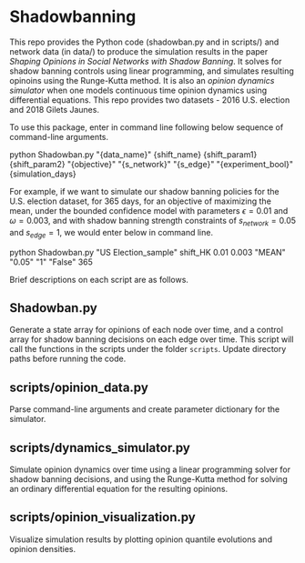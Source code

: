 # Shadowbanning
This repo provides the Python code (shadowban.py and in scripts/) and network data (in data/) to produce the simulation results in the paper *Shaping Opinions in Social Networks with Shadow Banning*. It solves for shadow banning controls using linear programming, and simulates resulting opinoins using the Runge-Kutta method. It is also an *opinion dynamics simulator* when one models continuous time opinion dynamics using differential equations. This repo provides two datasets - 2016 U.S. election and 2018 Gilets Jaunes.

To use this package, enter in command line following below sequence of command-line arguments.

python Shadowban.py "{data_name}" {shift_name} {shift_param1} {shift_param2} "{objective}" "{s_network}" "{s_edge}" "{experiment_bool}" {simulation_days}

For example, if we want to simulate our shadow banning policies for the U.S. election dataset, for 365 days, for an objective of maximizing the mean, under the bounded confidence model with parameters $\epsilon=0.01$ and $\omega=0.003$, and with shadow banning strength constraints of $s_{network}=0.05$ and $s_{edge}=1$, we would enter below in command line.

python Shadowban.py "US Election_sample" shift_HK 0.01 0.003 "MEAN" "0.05" "1" "False" 365

Brief descriptions on each script are as follows.

## Shadowban.py
Generate a state array for opinions of each node over time, and a control array for shadow banning decisions on each edge over time. This script will call the functions in the scripts under the folder `scripts`. Update directory paths before running the code.

## scripts/opinion_data.py
Parse command-line arguments and create parameter dictionary for the simulator.

## scripts/dynamics_simulator.py
Simulate opinion dynamics over time using a linear programming solver for shadow banning decisions, and using the Runge-Kutta method for solving an ordinary differential equation for the resulting opinions.

## scripts/opinion_visualization.py
Visualize simulation results by plotting opinion quantile evolutions and opinion densities.